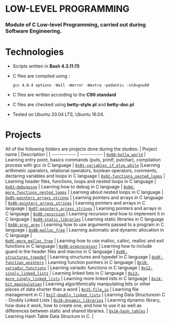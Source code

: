 # LOW-LEVEL PROGRAMMING
### Module of C Low-level Programming, carried out during Software Engineering.


# Technologies
* Scripts written in **Bash 4.3.11 (1)**
* C files are compiled using :

      gcc 4.8.4 options -Wall -Werror -Wextra -pedantic -std=gnu89
* C files are written according to the **C90 standard**
* C files are checked using **betty-style.pl** and **betty-doc.pl**
* Tested on Ubuntu 20.04 LTS, Ubuntu 16.04.

# Projects
All of the following folders are projects done during the studies:
| Project name | Description |
| ------------ | ----------- |
[`0x00-hello_world`](https://github.com/sedoobitto/software_engineering_tut/TUTZ/low_level_programming/tree/master/0x00-hello_world) | Learning entry point, basics commands (puts, printf, putchar), compilation process with gcc in C language |
[`0x01-variables_if_else_while`](https://github.com/sedoobitto/software_engineering_tut/TUTZ/low_level_programming/tree/master/0x01-variables_if_else_while) |Learning arithmetic operators, relational operators, boolean operators, comments, declaring variables and loops in C language  |
[`0x02-functions_nested_loops`](https://github.com/sedoobitto/software_engineering_tut/TUTZ/low_level_programming/tree/master/0x02-functions_nested_loops) | Learning header files, functions, loops and nested loops in C language |
[`0x03-debugging`](https://github.com/sedoobitto/software_engineering_tut/TUTZ/low_level_programming/tree/master/0x03-debugging) | Learning how to debug in C language |
[`0x04-more_functions_nested_loops`](https://github.com/sedoobitto/software_engineering_tut/TUTZ/low_level_programming/tree/master/0x04-more_functions_nested_loops) | Learning about nested loops in C language | 
[`0x05-pointers_arrays_strings`](https://github.com/sedoobitto/software_engineering_tut/TUTZ/low_level_programming/tree/master/0x05-pointers_arrays_strings) | Learning pointers and arrays in C language |
[`0x06-pointers_arrays_strings`](https://github.com/sedoobitto/software_engineering_tut/TUTZ/low_level_programming/tree/master/0x06-pointers_arrays_strings) | Learning pointers and arrays in C language |
[`0x07-pointers_arrays_strings`](https://github.com/sedoobitto/software_engineering_tut/TUTZ/low_level_programming/tree/master/0x07-pointers_arrays_strings) | Learning pointers and arrays in C language | 
[`0x08-recursion`](https://github.com/sedoobitto/software_engineering_tut/TUTZ/low_level_programming/tree/master/0x08-recursion) | Learning recursion and how to implement it in C language |
[`0x09-static_libraries`](https://github.com/sedoobitto/software_engineering_tut/TUTZ/low_level_programming/tree/master/0x09-static_libraries) | Learning static libraries in C language |
[`0x0A-argc_argv`](https://github.com/sedoobitto/software_engineering_tut/TUTZ/low_level_programming/tree/master/0x0A-argc_argv) | Learning how to use arguments passed to a program in C language |
 [`0x0B-malloc_free`](https://github.com/sedoobitto/software_engineering_tut/TUTZ/low_level_programming/tree/master/0x0B-malloc_free) | Learning automatic and dynamic allocation in C language |  
 [`0x0C-more_malloc_free`](https://github.com/isedoobitto/software_engineering_tut/TUTZ/low_level_programming/tree/master/0x0C-more_malloc_free) | Learning how to use malloc, calloc, realloc and exit functions in C language |
[`0x0D-preprocessor`](https://github.com/sedoobitto/software_engineering_tut/TUTZ/low_level_programming/tree/master/0x0D-preprocessor) | Learning how to include guard in the header files and macros in C language |
[`0x0E-structures_typedef`](https://github.com/sedoobitto/software_engineering_tut/TUTZ/low_level_programming/tree/master/0x0E-structures_typedef) | Learning structures and typedef in C language |
[`0x0F-function_pointers`](https://github.com/sedoobitto/software_engineering_tut/TUTZ/low_level_programming/tree/master/0x0F-function_pointers) | Learning function pointers in C language |
[`0x10-variadic_functions`](https://github.com/sedoobitto/software_engineering_tut/TUTZ/low_level_programming/tree/master/0x10-variadic_functions)  | Learning variadic functions in C language |
[`0x12-singly_linked_lists`](https://github.com/sedoobitto/software_engineering_tut/TUTZ/low_level_programming/tree/master/0x12-singly_linked_lists) | Learning linked lists in C language |
[`0x13-more_singly_linked_lists`](https://github.com/sedoobitto/software_engineering_tut/TUTZ/low_level_programming/tree/master/0x13-more_singly_linked_lists) | Learning more linked lists in C language |
[`0x14-bit_manipulation`](https://github.com/sedoobitto/software_engineering_tut/TUTZ/low_level_programming/tree/master/0x14-bit_manipulation) | Learning algorithmically manipulating bits or other pieces of data shorter than a word |
[`0x15-file_io`](https://github.com/sedoobitto/software_engineering_tut/TUTZ/low_level_programming/tree/master/0x15-file_io) | Learning file management in C |
[`0x17-doubly_linked_lists`](https://github.com/sedoobitto/software_engineering_tut/TUTZ/low_level_programming/tree/master/0x17-doubly_linked_lists) | Learning Data Structuresin C - Doubly Linked Lists |
[`0x18-dynamic_libraries`](https://github.com/sedoobitto/software_engineering_tut/TUTZ/low_level_programming/tree/master/0x18-dynamic_libraries) | Learning dynamic library, how does it work, how to create one, and how to use it as well as differences between static and shared libraries. |
[`0x1A-hash_tables`](https://github.com/iankisali/alx-low_level_programming/tree/master/0x1A-hash_tables) | Learning Hash Table Data Structure in C. |
